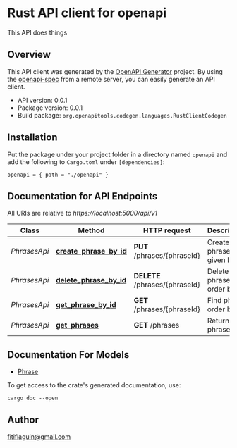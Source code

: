 # Rust API client for openapi

This API does things


## Overview

This API client was generated by the [OpenAPI Generator](https://openapi-generator.tech) project.  By using the [openapi-spec](https://openapis.org) from a remote server, you can easily generate an API client.

- API version: 0.0.1
- Package version: 0.0.1
- Build package: `org.openapitools.codegen.languages.RustClientCodegen`

## Installation

Put the package under your project folder in a directory named `openapi` and add the following to `Cargo.toml` under `[dependencies]`:

```
openapi = { path = "./openapi" }
```

## Documentation for API Endpoints

All URIs are relative to *https://localhost:5000/api/v1*

Class | Method | HTTP request | Description
------------ | ------------- | ------------- | -------------
*PhrasesApi* | [**create_phrase_by_id**](docs/PhrasesApi.md#create_phrase_by_id) | **PUT** /phrases/{phraseId} | Create a phrase with given ID
*PhrasesApi* | [**delete_phrase_by_id**](docs/PhrasesApi.md#delete_phrase_by_id) | **DELETE** /phrases/{phraseId} | Delete phrase order by ID
*PhrasesApi* | [**get_phrase_by_id**](docs/PhrasesApi.md#get_phrase_by_id) | **GET** /phrases/{phraseId} | Find phrase order by ID
*PhrasesApi* | [**get_phrases**](docs/PhrasesApi.md#get_phrases) | **GET** /phrases | Returns phrases


## Documentation For Models

 - [Phrase](docs/Phrase.md)


To get access to the crate's generated documentation, use:

```
cargo doc --open
```

## Author

fitiflaguin@gmail.com

